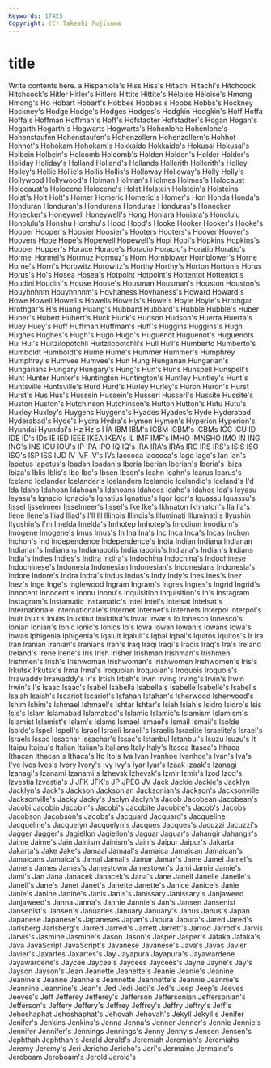 ```yaml
---
Keywords: 17425 
Copyright: (C) Takeshi Fujisawa
---
```


# title

Write contents here.
a
Hispaniola's Hiss Hiss's Hitachi Hitachi's Hitchcock Hitchcock's Hitler Hitler's Hitlers
Hittite Hittite's Héloise Héloise's Hmong Hmong's Ho Hobart Hobart's Hobbes
Hobbes's Hobbs Hobbs's Hockney Hockney's Hodge Hodge's Hodges Hodges's Hodgkin
Hodgkin's Hoff Hoffa Hoffa's Hoffman Hoffman's Hoff's Hofstadter Hofstadter's Hogan
Hogan's Hogarth Hogarth's Hogwarts Hogwarts's Hohenlohe Hohenlohe's Hohenstaufen Hohenstaufen's Hohenzollern
Hohenzollern's Hohhot Hohhot's Hohokam Hohokam's Hokkaido Hokkaido's Hokusai Hokusai's Holbein
Holbein's Holcomb Holcomb's Holden Holden's Holder Holder's Holiday Holiday's Holland
Holland's Hollands Hollerith Hollerith's Holley Holley's Hollie Hollie's Hollis Hollis's
Holloway Holloway's Holly Holly's Hollywood Hollywood's Holman Holman's Holmes Holmes's
Holocaust Holocaust's Holocene Holocene's Holst Holstein Holstein's Holsteins Holst's Holt
Holt's Homer Homeric Homeric's Homer's Hon Honda Honda's Honduran Honduran's
Hondurans Honduras Honduras's Honecker Honecker's Honeywell Honeywell's Hong Honiara Honiara's
Honolulu Honolulu's Honshu Honshu's Hood Hood's Hooke Hooker Hooker's Hooke's
Hooper Hooper's Hoosier Hoosier's Hooters Hooters's Hoover Hoover's Hoovers Hope
Hope's Hopewell Hopewell's Hopi Hopi's Hopkins Hopkins's Hopper Hopper's Horace
Horace's Horacio Horacio's Horatio Horatio's Hormel Hormel's Hormuz Hormuz's Horn
Hornblower Hornblower's Horne Horne's Horn's Horowitz Horowitz's Horthy Horthy's Horton
Horton's Horus Horus's Ho's Hosea Hosea's Hotpoint Hotpoint's Hottentot Hottentot's
Houdini Houdini's House House's Housman Housman's Houston Houston's Houyhnhnm Houyhnhnm's
Hovhaness Hovhaness's Howard Howard's Howe Howell Howell's Howells Howells's Howe's
Hoyle Hoyle's Hrothgar Hrothgar's H's Huang Huang's Hubbard Hubbard's Hubble
Hubble's Huber Huber's Hubert Hubert's Huck Huck's Hudson Hudson's Huerta
Huerta's Huey Huey's Huff Huffman Huffman's Huff's Huggins Huggins's Hugh
Hughes Hughes's Hugh's Hugo Hugo's Huguenot Huguenot's Huguenots Hui Hui's
Huitzilopotchli Huitzilopotchli's Hull Hull's Humberto Humberto's Humboldt Humboldt's Hume Hume's
Hummer Hummer's Humphrey Humphrey's Humvee Humvee's Hun Hung Hungarian Hungarian's
Hungarians Hungary Hungary's Hung's Hun's Huns Hunspell Hunspell's Hunt Hunter
Hunter's Huntington Huntington's Huntley Huntley's Hunt's Huntsville Huntsville's Hurd Hurd's
Hurley Hurley's Huron Huron's Hurst Hurst's Hus Hus's Hussein Hussein's
Husserl Husserl's Hussite Hussite's Huston Huston's Hutchinson Hutchinson's Hutton Hutton's
Hutu Hutu's Huxley Huxley's Huygens Huygens's Hyades Hyades's Hyde Hyderabad
Hyderabad's Hyde's Hydra Hydra's Hymen Hymen's Hyperion Hyperion's Hyundai Hyundai's
Hz Hz's I IA IBM IBM's ICBM ICBM's ICBMs ICC
ICU ID IDE ID's IDs IE IED IEEE IKEA IKEA's
IL IMF IMF's IMHO IMNSHO IMO IN ING ING's INS
IOU IOU's IP IPA IPO IQ IQ's IRA IRA's IRAs
IRC IRS IRS's ISIS ISO ISO's ISP ISS IUD IV
IVF IV's IVs Iaccoca Iaccoca's Iago Iago's Ian Ian's Iapetus
Iapetus's Ibadan Ibadan's Iberia Iberian Iberian's Iberia's Ibiza Ibiza's Iblis
Iblis's Ibo Ibo's Ibsen Ibsen's Icahn Icahn's Icarus Icarus's Iceland
Icelander Icelander's Icelanders Icelandic Icelandic's Iceland's I'd Ida Idaho Idahoan
Idahoan's Idahoans Idahoes Idaho's Idahos Ida's Ieyasu Ieyasu's Ignacio Ignacio's
Ignatius Ignatius's Igor Igor's Iguassu Iguassu's Ijssel Ijsselmeer Ijsselmeer's Ijssel's
Ike Ike's Ikhnaton Ikhnaton's Ila Ila's Ilene Ilene's Iliad Iliad's
I'll Ill Illinois Illinois's Illuminati Illuminati's Ilyushin Ilyushin's I'm Imelda
Imelda's Imhotep Imhotep's Imodium Imodium's Imogene Imogene's Imus Imus's In
Ina Ina's Inc Inca Inca's Incas Inchon Inchon's Ind Independence
Independence's India Indian Indiana Indianan Indianan's Indianans Indianapolis Indianapolis's Indiana's
Indian's Indians India's Indies Indies's Indira Indira's Indochina Indochina's Indochinese
Indochinese's Indonesia Indonesian Indonesian's Indonesians Indonesia's Indore Indore's Indra Indra's
Indus Indus's Indy Indy's Ines Ines's Inez Inez's Inge Inge's
Inglewood Ingram Ingram's Ingres Ingres's Ingrid Ingrid's Innocent Innocent's Inonu
Inonu's Inquisition Inquisition's In's Instagram Instagram's Instamatic Instamatic's Intel Intel's
Intelsat Intelsat's Internationale Internationale's Internet Internet's Internets Interpol Interpol's Inuit
Inuit's Inuits Inuktitut Inuktitut's Invar Invar's Io Ionesco Ionesco's Ionian
Ionian's Ionic Ionic's Ionics Io's Iowa Iowan Iowan's Iowans Iowa's
Iowas Iphigenia Iphigenia's Iqaluit Iqaluit's Iqbal Iqbal's Iquitos Iquitos's Ir
Ira Iran Iranian Iranian's Iranians Iran's Iraq Iraqi Iraqi's Iraqis
Iraq's Ira's Ireland Ireland's Irene Irene's Iris Irish Irisher Irishman
Irishman's Irishmen Irishmen's Irish's Irishwoman Irishwoman's Irishwomen Irishwomen's Iris's Irkutsk
Irkutsk's Irma Irma's Iroquoian Iroquoian's Iroquois Iroquois's Irrawaddy Irrawaddy's Ir's
Irtish Irtish's Irvin Irving Irving's Irvin's Irwin Irwin's I's Isaac
Isaac's Isabel Isabella Isabella's Isabelle Isabelle's Isabel's Isaiah Isaiah's Iscariot
Iscariot's Isfahan Isfahan's Isherwood Isherwood's Ishim Ishim's Ishmael Ishmael's Ishtar
Ishtar's Isiah Isiah's Isidro Isidro's Isis Isis's Islam Islamabad Islamabad's
Islamic Islamic's Islamism Islamism's Islamist Islamist's Islam's Islams Ismael Ismael's
Ismail Ismail's Isolde Isolde's Ispell Ispell's Israel Israeli Israeli's Israelis
Israelite Israelite's Israel's Israels Issac Issachar Issachar's Issac's Istanbul Istanbul's
Isuzu Isuzu's It Itaipu Itaipu's Italian Italian's Italians Italy Italy's
Itasca Itasca's Ithaca Ithacan Ithacan's Ithaca's Ito Ito's Iva Ivan
Ivanhoe Ivanhoe's Ivan's Iva's I've Ives Ives's Ivory Ivory's Ivy
Ivy's Iyar Iyar's Izaak Izaak's Izanagi Izanagi's Izanami Izanami's Izhevsk
Izhevsk's Izmir Izmir's Izod Izod's Izvestia Izvestia's J JFK JFK's
JP JPEG JV Jack Jackie Jackie's Jacklyn Jacklyn's Jack's Jackson
Jacksonian Jacksonian's Jackson's Jacksonville Jacksonville's Jacky Jacky's Jaclyn Jaclyn's Jacob
Jacobean Jacobean's Jacobi Jacobin Jacobin's Jacobi's Jacobite Jacobite's Jacob's Jacobs
Jacobson Jacobson's Jacobs's Jacquard Jacquard's Jacqueline Jacqueline's Jacquelyn Jacquelyn's Jacques
Jacques's Jacuzzi Jacuzzi's Jagger Jagger's Jagiellon Jagiellon's Jaguar Jaguar's Jahangir
Jahangir's Jaime Jaime's Jain Jainism Jainism's Jain's Jaipur Jaipur's Jakarta
Jakarta's Jake Jake's Jamaal Jamaal's Jamaica Jamaican Jamaican's Jamaicans Jamaica's
Jamal Jamal's Jamar Jamar's Jame Jamel Jamel's Jame's James James's
Jamestown Jamestown's Jami Jamie Jamie's Jami's Jan Jana Janacek Janacek's
Jana's Jane Janell Janelle Janelle's Janell's Jane's Janet Janet's Janette
Janette's Janice Janice's Janie Janie's Janine Janine's Janis Janis's Janissary
Janissary's Janjaweed Janjaweed's Janna Janna's Jannie Jannie's Jan's Jansen Jansenist
Jansenist's Jansen's Januaries January January's Janus Janus's Japan Japanese Japanese's
Japaneses Japan's Japura Japura's Jared Jared's Jarlsberg Jarlsberg's Jarred Jarred's
Jarrett Jarrett's Jarrod Jarrod's Jarvis Jarvis's Jasmine Jasmine's Jason Jason's
Jasper Jasper's Jataka Jataka's Java JavaScript JavaScript's Javanese Javanese's Java's
Javas Javier Javier's Jaxartes Jaxartes's Jay Jayapura Jayapura's Jayawardene Jayawardene's
Jaycee Jaycee's Jaycees Jaycees's Jayne Jayne's Jay's Jayson Jayson's Jean
Jeanette Jeanette's Jeanie Jeanie's Jeanine Jeanine's Jeanne Jeanne's Jeannette Jeannette's
Jeannie Jeannie's Jeannine Jeannine's Jean's Jed Jedi Jedi's Jed's Jeep
Jeep's Jeeves Jeeves's Jeff Jefferey Jefferey's Jefferson Jeffersonian Jeffersonian's Jefferson's
Jeffery Jeffery's Jeffrey Jeffrey's Jeffry Jeffry's Jeff's Jehoshaphat Jehoshaphat's Jehovah
Jehovah's Jekyll Jekyll's Jenifer Jenifer's Jenkins Jenkins's Jenna Jenna's Jenner
Jenner's Jennie Jennie's Jennifer Jennifer's Jennings Jennings's Jenny Jenny's Jensen
Jensen's Jephthah Jephthah's Jerald Jerald's Jeremiah Jeremiah's Jeremiahs Jeremy Jeremy's
Jeri Jericho Jericho's Jeri's Jermaine Jermaine's Jeroboam Jeroboam's Jerold Jerold's
